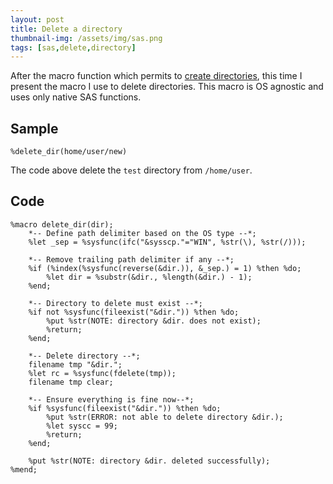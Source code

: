 ```yaml
---
layout: post
title: Delete a directory
thumbnail-img: /assets/img/sas.png
tags: [sas,delete,directory]
---
```


After the macro function which permits to [create directories](2021-05-18-Create_dir), this time I present the macro I use to delete directories. This macro is OS agnostic and uses only native SAS functions.  

## Sample
```
%delete_dir(home/user/new)
```
The code above delete the `test` directory from `/home/user`.

## Code
```
%macro delete_dir(dir);
    *-- Define path delimiter based on the OS type --*;
    %let _sep = %sysfunc(ifc("&sysscp."="WIN", %str(\), %str(/)));

    *-- Remove trailing path delimiter if any --*;
    %if (%index(%sysfunc(reverse(&dir.)), &_sep.) = 1) %then %do;
        %let dir = %substr(&dir., %length(&dir.) - 1);
    %end;

    *-- Directory to delete must exist --*;
    %if not %sysfunc(fileexist("&dir.")) %then %do;
        %put %str(NOTE: directory &dir. does not exist);
        %return;
    %end;

    *-- Delete directory --*;
    filename tmp "&dir.";
    %let rc = %sysfunc(fdelete(tmp));
    filename tmp clear;

    *-- Ensure everything is fine now--*;
    %if %sysfunc(fileexist("&dir.")) %then %do;
        %put %str(ERROR: not able to delete directory &dir.);
        %let syscc = 99;
        %return;
    %end;

    %put %str(NOTE: directory &dir. deleted successfully);
%mend;
```
